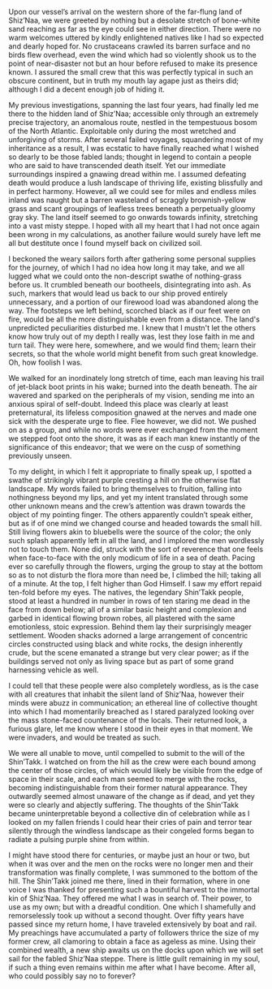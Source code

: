 Upon our vessel’s arrival on the western shore of the far-flung land of Shiz’Naa, we were greeted by nothing but a desolate stretch of bone-white sand reaching as far as the eye could see in either direction. There were no warm welcomes uttered by kindly enlightened natives like I had so expected and dearly hoped for. No crustaceans crawled its barren surface and no birds flew overhead, even the wind which had so violently shook us to the point of near-disaster not but an hour before refused to make its presence known. I assured the small crew that this was perfectly typical in such an obscure continent, but in truth my mouth lay agape just as theirs did; although I did a decent enough job of hiding it.


My previous investigations, spanning the last four years, had finally led me there to the hidden land of Shiz’Naa; accessible only through an extremely precise trajectory, an anomalous route, nestled in the tempestuous bosom of the North Atlantic. Exploitable only during the most wretched and unforgiving of storms. After several failed voyages, squandering most of my inheritance as a result, I was ecstatic to have finally reached what I wished so dearly to be those fabled lands; thought in legend to contain a people who are said to have transcended death itself. Yet our immediate surroundings inspired a gnawing dread within me. I assumed defeating death would produce a lush landscape of thriving life, existing blissfully and in perfect harmony. However, all we could see for miles and endless miles inland was naught but a barren wasteland of scraggly brownish-yellow grass and scant groupings of leafless trees beneath a perpetually gloomy gray sky. The land itself seemed to go onwards towards infinity, stretching into a vast misty steppe. I hoped with all my heart that I had not once again been wrong in my calculations, as another failure would surely have left me all but destitute once I found myself back on civilized soil.


I beckoned the weary sailors forth after gathering some personal supplies for the journey, of which I had no idea how long it may take, and we all lugged what we could onto the non-descript swathe of nothing-grass before us. It crumbled beneath our bootheels, disintegrating into ash. As such, markers that would lead us back to our ship proved entirely unnecessary, and a portion of our firewood load was abandoned along the way. The footsteps we left behind, scorched black as if our feet were on fire, would be all the more distinguishable even from a distance. The land's unpredicted peculiarities disturbed me. I knew that I mustn't let the others know how truly out of my depth I really was, lest they lose faith in me and turn tail. They were here, somewhere, and we would find them; learn their secrets, so that the whole world might benefit from such great knowledge. Oh, how foolish I was.


We walked for an inordinately long stretch of time, each man leaving his trail of jet-black boot prints in his wake; burned into the death beneath. The air wavered and sparked on the peripherals of my vision, sending me into an anxious spiral of self-doubt. Indeed this place was clearly at least preternatural, its lifeless composition gnawed at the nerves and made one sick with the desperate urge to flee. Flee however, we did not. We pushed on as a group, and while no words were ever exchanged from the moment we stepped foot onto the shore, it was as if each man knew instantly of the significance of this endeavor; that we were on the cusp of something previously unseen.


To my delight, in which I felt it appropriate to finally speak up, I spotted a swathe of strikingly vibrant purple cresting a hill on the otherwise flat landscape. My words failed to bring themselves to fruition, falling into nothingness beyond my lips, and yet my intent translated through some other unknown means and the crew’s attention was drawn towards the object of my pointing finger. The others apparently couldn’t speak either, but as if of one mind we changed course and headed towards the small hill. Still living flowers akin to bluebells were the source of the color; the only such splash apparently left in all the land, and I implored the men wordlessly not to touch them. None did, struck with the sort of reverence that one feels when face-to-face with the only modicum of life in a sea of death. Pacing ever so carefully through the flowers, urging the group to stay at the bottom so as to not disturb the flora more than need be, I climbed the hill; taking all of a minute. At the top, I felt higher than God Himself. I saw my effort repaid ten-fold before my eyes. The natives, the legendary Shin’Takk people, stood at least a hundred in number in rows of ten staring me dead in the face from down below; all of a similar basic height and complexion and garbed in identical flowing brown robes, all plastered with the same emotionless, stoic expression. Behind them lay their surprisingly meager settlement. Wooden shacks adorned a large arrangement of concentric circles constructed using black and white rocks, the design inherently crude, but the scene emanated a strange but very clear power; as if the buildings served not only as living space but as part of some grand harnessing vehicle as well.


I could tell that these people were also completely wordless, as is the case with all creatures that inhabit the silent land of Shiz’Naa, however their minds were abuzz in communication; an ethereal line of collective thought into which I had momentarily breached as I stared paralyzed looking over the mass stone-faced countenance of the locals. Their returned look, a furious glare, let me know where I stood in their eyes in that moment. We were invaders, and would be treated as such.


We were all unable to move, until compelled to submit to the will of the Shin’Takk. I watched on from the hill as the crew were each bound among the center of those circles, of which would likely be visible from the edge of space in their scale, and each man seemed to merge with the rocks, becoming indistinguishable from their former natural appearance. They outwardly seemed almost unaware of the change as if dead, and yet they were so clearly and abjectly suffering. The thoughts of the Shin’Takk became uninterpretable beyond a collective din of celebration while as I looked on my fallen friends I could hear their cries of pain and terror tear silently through the windless landscape as their congeled forms began to radiate a pulsing purple shine from within.


I might have stood there for centuries, or maybe just an hour or two, but when it was over and the men on the rocks were no longer men and their transformation was finally complete, I was summoned to the bottom of the hill. The Shin’Takk joined me there, lined in their formation, where in one voice I was thanked for presenting such a bountiful harvest to the immortal kin of Shiz’Naa. They offered me what I was in search of. Their power, to use as my own; but with a dreadful condition. One which I shamefully and remorselessly took up without a second thought. Over fifty years have passed since my return home, I have traveled extensively by boat and rail. My preachings have accumulated a party of followers thrice the size of my former crew, all clamoring to obtain a face as ageless as mine. Using their combined wealth, a new ship awaits us on the docks upon which we will set sail for the fabled Shiz’Naa steppe. There is little guilt remaining in my soul, if such a thing even remains within me after what I have become. After all, who could possibly say no to forever?